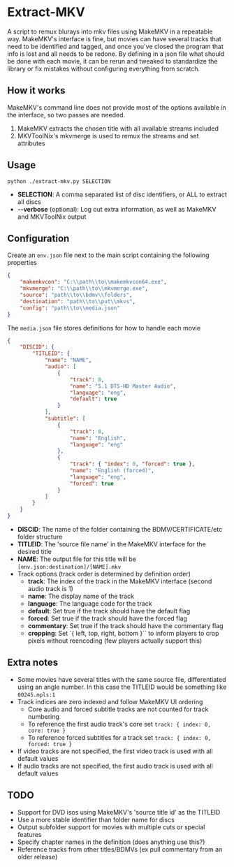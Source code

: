# Extract-MKV

A script to remux blurays into mkv files using MakeMKV in a repeatable way.
MakeMKV's interface is fine, but movies can have several tracks that need to be identified and tagged, and once you've closed the program that info is lost and all needs to be redone.
By defining in a json file what should be done with each movie, it can be rerun and tweaked to standardize the library or fix mistakes without configuring everything from scratch.

## How it works

MakeMKV's command line does not provide most of the options available in the interface, so two passes are needed.
1. MakeMKV extracts the chosen title with all available streams included
2. MKVToolNix's mkvmerge is used to remux the streams and set attributes

## Usage

`python ./extract-mkv.py SELECTION`

- **SELECTION**: A comma separated list of disc identifiers, or ALL to extract all discs
- **--verbose** (optional): Log out extra information, as well as MakeMKV and MKVToolNix output

## Configuration

Create an `env.json` file next to the main script containing the following properties
```json
{
    "makemkvcon": "C:\\path\\to\\makemkvcon64.exe",
    "mkvmerge": "C:\\path\\to\\mkvmerge.exe",
    "source": "path\\to\\bdmv\\folders",
    "destination": "path\\to\\put\\mkvs",
    "config": "path\\to\\media.json"
}
```

The `media.json` file stores definitions for how to handle each movie
```json
{
    "DISCID": {
        "TITLEID": {
            "name": "NAME",
            "audio": [
                {
                    "track": 0,
                    "name": "5.1 DTS-HD Master Audio",
                    "language": "eng",
                    "default": true
                }
            ],
            "subtitle": [
                {
                    "track": 0,
                    "name": "English",
                    "language": "eng"
                },
                {
                    "track": { "index": 0, "forced": true },
                    "name": "English (forced)",
                    "language": "eng",
                    "forced": true
                }
            ]
        }
    }
}
```
- **DISCID**: The name of the folder containing the BDMV/CERTIFICATE/etc folder structure
- **TITLEID**: The 'source file name' in the MakeMKV interface for the desired title
- **NAME**: The output file for this title will be `[env.json:destination]/[NAME].mkv`
- Track options (track order is determined by definition order)
  - **track**: The index of the track in the MakeMKV interface (second audio track is 1)
  - **name**: The display name of the track
  - **language**: The language code for the track
  - **default**: Set true if the track should have the default flag
  - **forced**: Set true if the track should have the forced flag
  - **commentary**: Set true if the track should have the commentary flag
  - **cropping**: Set `{ left, top, right, bottom }`` to inform players to crop pixels without reencoding (few players actually support this)

## Extra notes

- Some movies have several titles with the same source file, differentiated using an angle number. In this case the TITLEID would be something like `00245.mpls:1`
- Track indices are zero indexed and follow MakeMKV UI ordering
  - Core audio and forced subtitle tracks are not counted for track numbering
  - To reference the first audio track's core set `track: { index: 0, core: true }`
  - To reference forced subtitles for a track set `track: { index: 0, forced: true }`
- If video tracks are not specified, the first video track is used with all default values
- If audio tracks are not specified, the first audio track is used with all default values

## TODO

- Support for DVD isos using MakeMKV's 'source title id' as the TITLEID
- Use a more stable identifier than folder name for discs
- Output subfolder support for movies with multiple cuts or special features
- Specify chapter names in the definition (does anything use this?)
- Reference tracks from other titles/BDMVs (ex pull commentary from an older release)
